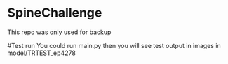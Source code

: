 # SpineChallenge

This repo was only used for backup

#Test run
You could run main.py then you will see test output in images in model/TRTEST_ep4278
